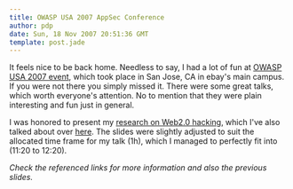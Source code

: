 ```yaml
---
title: OWASP USA 2007 AppSec Conference
author: pdp
date: Sun, 18 Nov 2007 20:51:36 GMT
template: post.jade
---
```


It feels nice to be back home. Needless to say, I had a lot of fun at [OWASP USA 2007 event](http://www.owasp.org/index.php/7th_OWASP_AppSec_Conference_-_San_Jose_2007/Agenda), which took place in San Jose, CA in ebay's main campus. If you were not there you simply missed it. There were some great talks, which worth everyone's attention. No to mention that they were plain interesting and fun just in general.

I was honored to present my [research on Web2.0 hacking](/blog/for-my-next-trick-hacking-web20), which I've also talked about over [here](/blog/owasp-day-2007). The slides were slightly adjusted to suit the allocated time frame for my talk (1h), which I managed to perfectly fit into (11:20 to 12:20).

_Check the referenced links for more information and also the previous slides._
